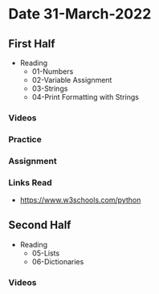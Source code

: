 # Date 31-March-2022
## First Half
 - Reading
   - 01-Numbers
   - 02-Variable Assignment
   - 03-Strings
   - 04-Print Formatting with Strings
### Videos

### Practice


### Assignment




### Links Read
- https://www.w3schools.com/python



## Second Half

 - Reading
   - 05-Lists
   - 06-Dictionaries
### Videos
